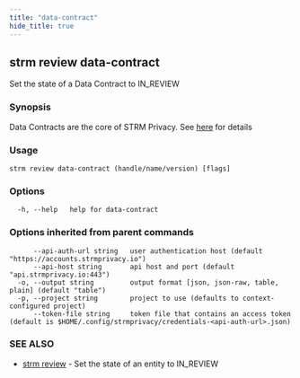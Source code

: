 ```yaml
---
title: "data-contract"
hide_title: true
---
```

## strm review data-contract

Set the state of a Data Contract to IN_REVIEW

### Synopsis

Data Contracts are the core of STRM Privacy.
See [here](https://docs.strmprivacy.io/docs/latest/concepts/data-contracts/) for details

### Usage

```
strm review data-contract (handle/name/version) [flags]
```

### Options

```
  -h, --help   help for data-contract
```

### Options inherited from parent commands

```
      --api-auth-url string   user authentication host (default "https://accounts.strmprivacy.io")
      --api-host string       api host and port (default "api.strmprivacy.io:443")
  -o, --output string         output format [json, json-raw, table, plain] (default "table")
  -p, --project string        project to use (defaults to context-configured project)
      --token-file string     token file that contains an access token (default is $HOME/.config/strmprivacy/credentials-<api-auth-url>.json)
```

### SEE ALSO

* [strm review](docs/04-reference/01-cli-reference/strm/review/index.md)	 - Set the state of an entity to IN_REVIEW

